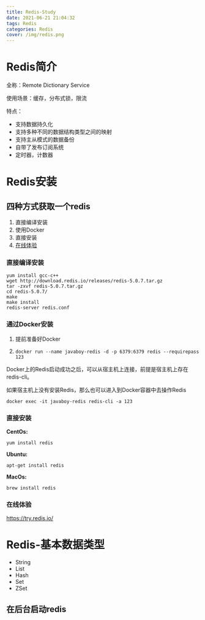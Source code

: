 ```yaml
---
title: Redis-Study
date: 2021-06-21 21:04:32
tags: Redis
categories: Redis
cover: /img/redis.png
---
```


# Redis简介

全称：Remote Dictionary Service

使用场景：缓存，分布式锁，限流

特点：

- 支持数据持久化
- 支持多种不同的数据结构类型之间的映射
- 支持主从模式的数据备份
- 自带了发布订阅系统
- 定时器，计数器

# Redis安装

## 四种方式获取一个redis

1. 直接编译安装
2. 使用Docker
3. 直接安装
4. [在线体验](https://try.redis.io/)

### 直接编译安装

```
yum install gcc-c++
wget http://download.redis.io/releases/redis-5.0.7.tar.gz
tar -zxvf redis-5.0.7.tar.gz
cd redis-5.0.7/
make
make install
redis-server redis.conf
```

### 通过Docker安装

1. 提前准备好Docker

2. ```
   docker run --name javaboy-redis -d -p 6379:6379 redis --requirepass 123
   ```

Docker上的Redis启动成功之后，可以从宿主机上连接，前提是宿主机上存在redis-cli。

如果宿主机上没有安装Redis，那么也可以进入到Docker容器中去操作Redis

```
docker exec -it javaboy-redis redis-cli -a 123
```

### 直接安装

**CentOs:**

```
yum install redis
```

**Ubuntu:**

```
apt-get install redis
```

**MacOs:**

```
brew install redis
```

### 在线体验

https://try.redis.io/

# Redis-基本数据类型

- String
- List
- Hash
- Set
- ZSet

## 在后台启动redis

